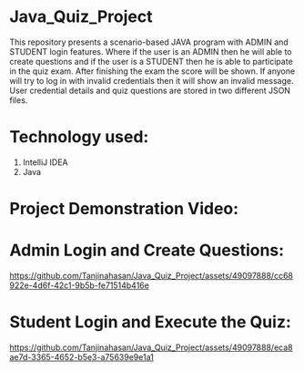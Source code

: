# Java_Quiz_Project
This repository presents a scenario-based JAVA program with ADMIN and STUDENT login features. Where if the user is an ADMIN then he will able to create questions and if the user is a STUDENT then he is able to participate in the quiz exam. After finishing the exam the score will be shown. If anyone will try to log in with invalid credentials then it will show an invalid message. User credential details and quiz questions are stored in two different JSON files.

# Technology used:
1. IntelliJ IDEA
2. Java


# Project Demonstration Video:
# Admin Login and Create Questions:


https://github.com/Tanjinahasan/Java_Quiz_Project/assets/49097888/cc68922e-4d6f-42c1-9b5b-fe71514b416e


# Student Login and Execute the Quiz:



https://github.com/Tanjinahasan/Java_Quiz_Project/assets/49097888/eca8ae7d-3365-4652-b5e3-a75639e9e1a1




